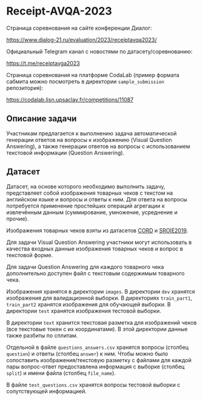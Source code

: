 # Receipt-AVQA-2023

Страница соревнования на сайте конференции Диалог:

https://www.dialog-21.ru/evaluation/2023/receiptavqa2023/

Официальный Telegram канал с новостями по датасету/соревнованию:

https://t.me/receiptavga2023

Страница соревнования на платформе CodaLab (пример формата сабмита можно посмотреть в директории `sample_submission` репозитория):

https://codalab.lisn.upsaclay.fr/competitions/11087

## Описание задачи

Участникам предлагается к выполнению задача автоматической генерации ответов на вопросы к изображению (Visual Question Answering), а также генерации ответов на вопросы с использованием текстовой информации (Question Answering).
## Датасет 

Датасет, на основе которого необходимо выполнить задачу, представляет собой изображения товарных чеков с текстом на английском языке и вопросы и ответы к ним.  Для ответа на вопросы потребуется применение простейших операций агрегации к извлечённым данным (суммирование, умножение, усреднение и прочие).

Изображения товарных чеков взяты из датасетов [CORD](https://openreview.net/pdf?id=SJl3z659UH) и [SROIE2019](https://arxiv.org/pdf/2103.10213.pdf).

Для задачи Visual Question Answering участники могут использовать в качества входных данные изображения товарных чеков и вопрос в текстовой форме.

Для задачи Question Answering для каждого товарного чека дополнительно доступен файл с текстовым содержимым товарного чека. 

Изображения хранятся в директории `images`. В директории `dev` хранятся изображения для валидационной выборки. В директориях `train_part1`, `train_part2` хранятся изображения для обучающей выборки. В директории `test` хранятся изображения тестовой выборки.

В директории `text` хранится текстовая разметка для изображений чеков (все текстовые токен с их координатами). В этой директории данные также разбиты по сплитам.

Отдельной в файле `questions_answers.csv` хранятся вопросы (столбец `question`) и ответы (столбец `answer`) к ним. Чтобы можно было сопоставить изображения/текстовую разметку с файлами для каждой пары вопрос-ответ предоставлена информация с выборке (столбец `split`) и имени файла (столбец `file_name`).

В файле `test_questions.csv` хранятся вопросы тестовой выборки с сопутствующей информацией.
